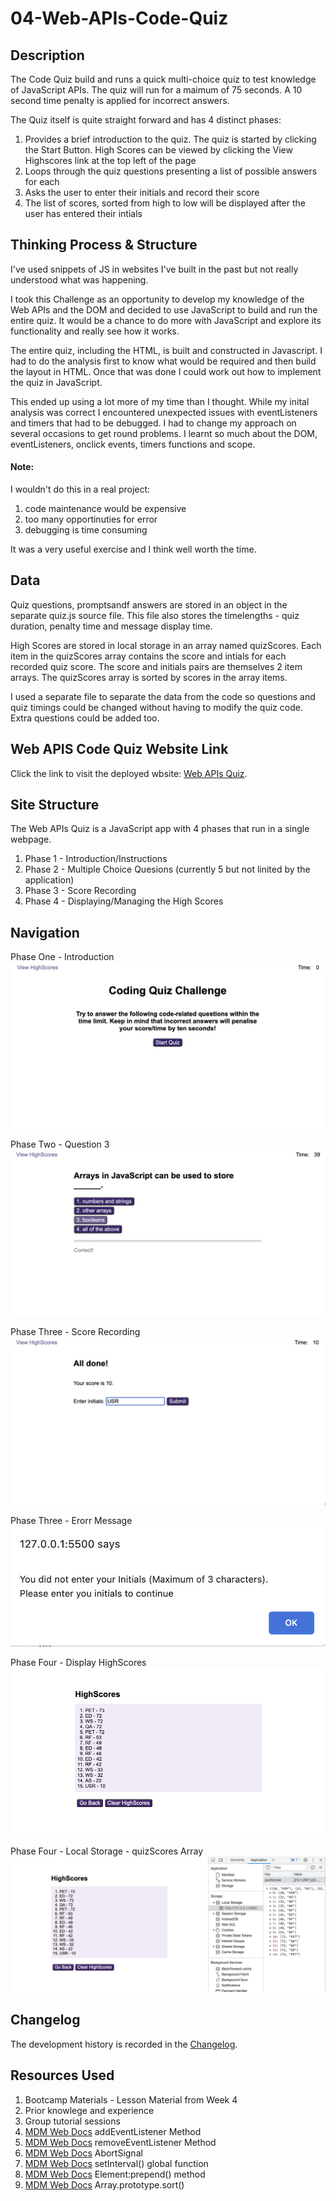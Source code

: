 # 04-Web-APIs-Code-Quiz

## Description
The Code Quiz build and runs a quick multi-choice quiz to test knowledge of JavaScript APIs. The quiz will run for a maimum of 75 seconds. A 10 second time penalty is applied for incorrect answers.

The Quiz itself is quite straight forward and has 4 distinct phases:
1. Provides a brief introduction to the quiz. The quiz is started by clicking the Start Button. High Scores can be viewed by clicking the View Highscores link at the top left of the page
2. Loops through the quiz questions presenting a list of possible answers for each
3. Asks the user to enter their initials and record their score
4. The list of scores, sorted from high to low will be displayed after the user has entered their intials

## Thinking Process & Structure
I've used snippets of JS in websites I've built in the past but not really understood what was happening.

I took this Challenge as an opportunity to develop my knowledge of the Web APIs and the DOM and decided to use JavaScript to build and run the entire quiz. It would be a chance to do more with JavaScript and explore its functionality and really see how it works.

The entire quiz, including the HTML, is built and constructed in Javascript. I had to do the analysis first to know what would be required and then build the layout in HTML. Once that was done I could work out how to implement the quiz in JavaScript.

This ended up using a lot more of my time than I thought. While my inital analysis was correct I encountered unexpected issues with eventListeners and timers that had to be debugged. I had to change my approach on several occasions to get round problems. I learnt so much about the DOM, eventListeners, onclick events, timers functions and scope.

#### Note:
I wouldn't do this in a real project:
1. code maintenance would be expensive
2. too many opportinuties for error
3. debugging is time consuming 

It was a very useful exercise and I think well worth the time. 

## Data
Quiz questions, promptsandf answers are stored in an object in the separate quiz.js source file. This file also stores the timelengths - quiz duration, penalty time and message display time.

High Scores are stored in local storage in an array named quizScores. Each item in the quizScores array contains the score and intials for each recorded quiz score. The score and initials pairs are themselves 2 item arrays. The quizScores array is sorted by scores in the array items.  

I used a separate file to separate the data from the code so questions and quiz timings could be changed without having to modify the quiz code. Extra questions could be added too.

## Web APIS Code Quiz Website Link
Click the link to visit the deployed wbsite: [Web APIs Quiz][def1].

## Site Structure

The Web APIs Quiz is a JavaScript app with 4 phases that run in a single webpage.
1. Phase 1 - Introduction/Instructions
2. Phase 2 - Multiple Choice Quesions (currently 5 but not linited by the application)
3. Phase 3 - Score Recording
4. Phase 4 - Displaying/Managing the High Scores

## Navigation

Phase One - Introduction
![Web API Quiz Introduction](assets/websiteimages/phaseOneIntroduction.png)

Phase Two - Question 3
![Web API Quiz Question 3](assets/websiteimages/phaseTwoQuestionThree.png)

Phase Three - Score Recording
![Web API Quiz Introduction](assets/websiteimages/phaseThree-ScoreRecording.png)

Phase Three - Erorr Message
![Web API Quiz Error Message](assets/websiteimages/phaseThreeErrorMsg.png)

Phase Four - Display HighScores
![Web API Quiz Display HighScores](assets/websiteimages/phaseFourDisplayHighScores.png)

Phase Four - Local Storage - quizScores Array
![Web API Quiz Display HighScores](assets/websiteimages/phaseFourLocalStorage.png)

## Changelog
The development history is recorded in the [Changelog](./CHANGELOG.md).

## Resources Used
1. Bootcamp Materials - Lesson Material from Week 4
2. Prior knowlege and experience
3. Group tutorial sessions
4. [MDM Web Docs][def2] addEventListener Method
5. [MDM Web Docs][def3] removeEventListener Method
6. [MDM Web Docs][def4] AbortSignal
7. [MDM Web Docs][def5] setInterval() global function
8. [MDM Web Docs][def6] Element:prepend() method
9. [MDM Web Docs][def7] Array.prototype.sort()

[def1]: https://dingogap.github.io/04-Web-APIs-Code-Quiz/
[def2]: https://developer.mozilla.org/en-US/docs/Web/API/EventTarget/addEventListener
[def3]: https://developer.mozilla.org/en-US/docs/Web/API/EventTarget/removeEventListener
[def4]: https://developer.mozilla.org/en-US/docs/Web/API/AbortSignal
[def5]: https://developer.mozilla.org/en-US/docs/Web/API/setInterval
[def6]: https://developer.mozilla.org/en-US/docs/Web/API/Element/prepend
[def7]:https://developer.mozilla.org/en-US/docs/Web/JavaScript/Reference/Global_Objects/Array/sort